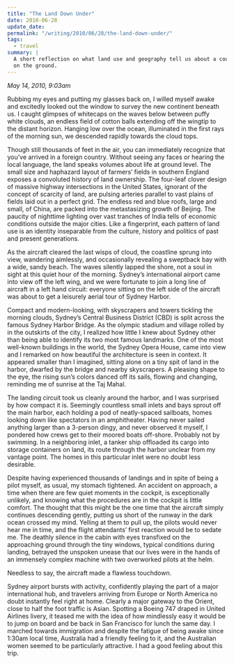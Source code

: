 ```yaml
---
title: "The Land Down Under"
date: 2010-06-28
update_date: 
permalink: "/writing/2010/06/28/the-land-down-under/"
tags:
  - travel
summary: |
  A short reflection on what land use and geography tell us about a country before we even set foot
  on the ground.
---
```


_May 14, 2010, 9:03am_

Rubbing my eyes and putting my glasses back on, I willed myself awake and excitedly looked out the window to survey the new continent beneath us. I caught glimpses of whitecaps on the waves below between puffy white clouds, an endless field of cotton balls extending off the wingtip to the distant horizon. Hanging low over the ocean, illuminated in the first rays of the morning sun, we descended rapidly towards the cloud tops.

Though still thousands of feet in the air, you can immediately recognize that you’ve arrived in a foreign country. Without seeing any faces or hearing the local language, the land speaks volumes about life at ground level. The small size and haphazard layout of farmers’ fields in southern England exposes a convoluted history of land ownership. The four-leaf clover design of massive highway intersections in the United States, ignorant of the concept of scarcity of land, are pulsing arteries parallel to vast plains of fields laid out in a perfect grid. The endless red and blue roofs, large and small, of China, are packed into the metastasizing growth of Beijing. The paucity of nighttime lighting over vast tranches of India tells of economic conditions outside the major cities. Like a fingerprint, each pattern of land use is an identity inseparable from the culture, history and politics of past and present generations.

As the aircraft cleared the last wisps of cloud, the coastline sprung into view, wandering aimlessly, and occasionally revealing a sweptback bay with a wide, sandy beach. The waves silently lapped the shore, not a soul in sight at this quiet hour of the morning. Sydney’s international airport came into view off the left wing, and we were fortunate to join a long line of aircraft in a left hand circuit: everyone sitting on the left side of the aircraft was about to get a leisurely aerial tour of Sydney Harbor.

Compact and modern-looking, with skyscrapers and towers tickling the morning clouds, Sydney’s Central Business District (CBD) is split across the famous Sydney Harbor Bridge. As the olympic stadium and village rolled by in the outskirts of the city, I realized how little I knew about Sydney other than being able to identify its two most famous landmarks. One of the most well-known buildings in the world, the Sydney Opera House, came into view and I remarked on how beautiful the architecture is seen in context. It appeared smaller than I imagined, sitting alone on a tiny spit of land in the harbor, dwarfed by the bridge and nearby skyscrapers. A pleasing shape to the eye, the rising sun’s colors danced off its sails, flowing and changing, reminding me of sunrise at the Taj Mahal.

The landing circuit took us cleanly around the harbor, and I was surprised by how compact it is. Seemingly countless small inlets and bays sprout off the main harbor, each holding a pod of neatly-spaced sailboats, homes looking down like spectators in an amphitheater. Having never sailed anything larger than a 3-person dingy, and never observed it myself, I pondered how crews get to their moored boats off-shore. Probably not by swimming. In a neighboring inlet, a tanker ship offloaded its cargo into storage containers on land, its route through the harbor unclear from my vantage point. The homes in this particular inlet were no doubt less desirable.

Despite having experienced thousands of landings and in spite of being a pilot myself, as usual, my stomach tightened. An accident on approach, a time when there are few quiet moments in the cockpit, is exceptionally unlikely, and knowing what the procedures are in the cockpit is little comfort. The thought that this might be the one time that the aircraft simply continues descending gently, putting us short of the runway in the dark ocean crossed my mind. Yelling at them to pull up, the pilots would never hear me in time, and the flight attendants’ first reaction would be to sedate me. The deathly silence in the cabin with eyes transfixed on the approaching ground through the tiny windows, typical conditions during landing, betrayed the unspoken unease that our lives were in the hands of an immensely complex machine with two overworked pilots at the helm.

Needless to say, the aircraft made a flawless touchdown.

Sydney airport bursts with activity, confidently playing the part of a major international hub, and travelers arriving from Europe or North America no doubt instantly feel right at home. Clearly a major gateway to the Orient, close to half the foot traffic is Asian. Spotting a Boeing 747 draped in United Airlines livery, it teased me with the idea of how mindlessly easy it would be to jump on board and be back in San Francisco for lunch the same day. I marched towards immigration and despite the fatigue of being awake since 1:30am local time, Australia had a friendly feeling to it, and the Australian women seemed to be particularly attractive. I had a good feeling about this trip.
